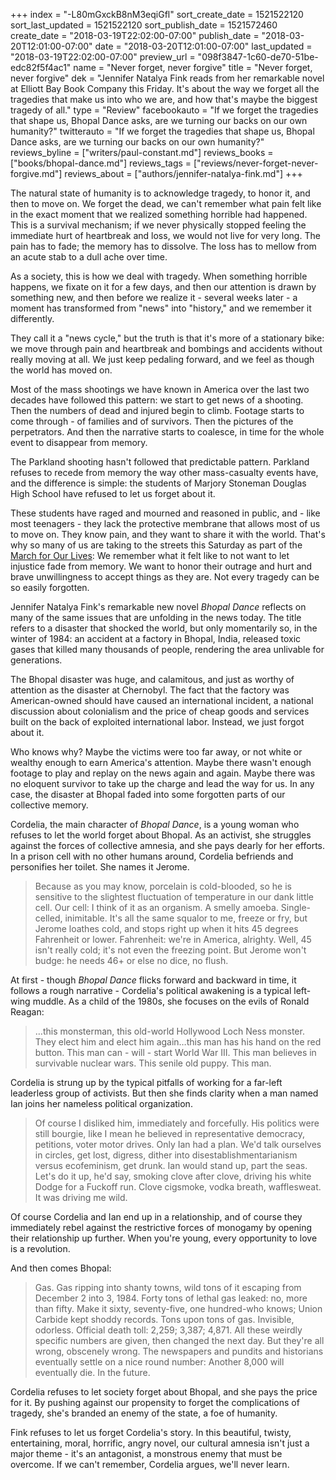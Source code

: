 +++
index = "-L80mGxckB8nM3eqiGfl"
sort_create_date = 1521522120
sort_last_updated = 1521522120
sort_publish_date = 1521572460
create_date = "2018-03-19T22:02:00-07:00"
publish_date = "2018-03-20T12:01:00-07:00"
date = "2018-03-20T12:01:00-07:00"
last_updated = "2018-03-19T22:02:00-07:00"
preview_url = "098f3847-1c60-de70-51be-edc82f5f4ac1"
name = "Never forget, never forgive"
title = "Never forget, never forgive"
dek = "Jennifer Natalya Fink reads from her remarkable novel at Elliott Bay Book Company this Friday. It's about the way we forget all the tragedies that make us into who we are, and how that's maybe the biggest tragedy of all."
type = "Review"
facebookauto = "If we forget the tragedies that shape us, Bhopal Dance asks, are we turning our backs on our own humanity?"
twitterauto = "If we forget the tragedies that shape us, Bhopal Dance asks, are we turning our backs on our own humanity?"
reviews_byline = ["writers/paul-constant.md"]
reviews_books = ["books/bhopal-dance.md"]
reviews_tags = ["reviews/never-forget-never-forgive.md"]
reviews_about = ["authors/jennifer-natalya-fink.md"]
+++

The natural state of humanity is to acknowledge tragedy, to honor it, and then to move on. We forget the dead, we can't remember what pain felt like in the exact moment that we realized something horrible had happened. This is a survival mechanism; if we never physically stopped feeling the immediate hurt of heartbreak and loss, we would not live for very long. The pain has to fade; the memory has to dissolve. The loss has to mellow from an acute stab to a dull ache over time.

As a society, this is how we deal with tragedy. When something horrible happens, we fixate on it for a few days, and then our attention is drawn by something new, and then before we realize it  - several weeks later - a moment has transformed from "news" into "history," and we remember it differently.

They call it a "news cycle," but the truth is that it's more of a stationary bike: we move through pain and heartbreak and bombings and accidents without really moving at all. We just keep pedaling forward, and we feel as though the world has moved on.

<div class="break"></div>

Most of the mass shootings we have known in America over the last two decades have followed this pattern: we start to get news of a shooting. Then the numbers of dead and injured begin to climb. Footage starts to come through - of families and of survivors. Then the pictures of the perpetrators. And then the narrative starts to coalesce, in time for the whole event to disappear from memory.

The Parkland shooting hasn't followed that predictable pattern. Parkland refuses to recede from memory the way other mass-casualty events have, and the difference is simple: the students of Marjory Stoneman Douglas High School have refused to let us forget about it. 

These students have raged and mourned and reasoned in public, and - like most teenagers - they lack the protective membrane that allows most of us to move on. They know pain, and they want to share it with the world. That's why so many of us are taking to the streets this Saturday as part of the [March for Our Lives]( https://marchforourlives.com/): We remember what it felt like to not want to let injustice fade from memory. We want to honor their outrage and hurt and brave unwillingness to accept things as they are. Not every tragedy can be so easily forgotten.

<div class="break"></div>

Jennifer Natalya Fink's remarkable new novel *Bhopal Dance* reflects on many of the same issues that are unfolding in the news today. The title refers to a disaster that shocked the world, but only momentarily so, in the winter of 1984: an accident at a factory in Bhopal, India, released toxic gases that killed many thousands of people, rendering the area unlivable for generations.

The Bhopal disaster was huge, and calamitous, and just as worthy of attention as the disaster at Chernobyl. The fact that the factory was American-owned should have caused an international incident, a national discussion about colonialism and the price of cheap goods and services built on the back of exploited international labor.  Instead, we just forgot about it. 

Who knows why? Maybe the victims were too far away, or not white or wealthy enough to earn America's attention. Maybe there wasn't enough footage to play and replay on the news again and again. Maybe there was no eloquent survivor to take up the charge and lead the way for us. In any case, the disaster at Bhopal faded into some forgotten parts of our collective memory.

Cordelia, the main character of *Bhopal Dance*, is a young woman who refuses to let the world forget about Bhopal. As an activist, she struggles against the forces of collective amnesia, and she pays dearly for her efforts. In a prison cell with no other humans around, Cordelia befriends and personifies her toilet. She names it Jerome.

<blockquote>Because as you may know, porcelain is cold-blooded, so he is sensitive to the slightest fluctuation of temperature in our dank little cell. Our cell: I think of it as an organism. A smelly amoeba. Single-celled, inimitable. It's all the same squalor to me, freeze or fry, but Jerome loathes cold, and stops right up when it hits 45 degrees Fahrenheit or lower. Fahrenheit: we're in America, alrighty. Well, 45 isn't really cold; it's not even the freezing point. But Jerome won't budge: he needs 46+ or else no dice, no flush.</blockquote>

At first - though *Bhopal Dance* flicks forward and backward in time, it follows a rough narrative - Cordelia's political awakening is a typical left-wing muddle. As a child of the 1980s, she focuses on the evils of Ronald Reagan: 

<blockquote>…this monsterman, this old-world Hollywood Loch Ness monster. They elect him and elect him again…this man has his hand on the red button. This man can - will - start World War III. This man believes in survivable nuclear wars. This senile old puppy. This man.</blockquote>

Cordelia is strung up by the typical pitfalls of working for a far-left leaderless group of activists. But then she  finds clarity when a man named Ian joins her nameless political organization.

<blockquote>Of course I disliked him, immediately and forcefully. His politics were still bourgie, like I mean he believed in representative democracy, petitions, voter motor drives. Only Ian had a plan. We'd talk ourselves in circles, get lost, digress, dither into disestablishmentarianism versus ecofeminism, get drunk. Ian would stand up, part the seas. Let's do it up, he'd say, smoking clove after clove, driving his white Dodge for a Fuckoff run. Clove cigsmoke, vodka breath, wafflesweat. It was driving me wild.</blockquote>

Of course Cordelia and Ian end up in a relationship, and of course they immediately rebel against the restrictive forces of monogamy by opening their relationship up further. When you're young, every opportunity to love is a revolution. 

And then comes Bhopal: 

<blockquote>Gas. Gas ripping into shanty towns, wild tons of it escaping from December 2 into 3, 1984. Forty tons of lethal gas leaked: no, more than fifty. Make it sixty, seventy-five, one hundred-who knows; Union Carbide kept shoddy records. Tons upon tons of gas. Invisible, odorless. Official death toll: 2,259; 3,387; 4,871. All these weirdly specific numbers are given, then changed the next day. But they're all wrong, obscenely wrong. The newspapers and pundits and historians eventually settle on a nice round number: Another 8,000 will eventually die. In the future.</blockquote>

Cordelia refuses to let society forget about Bhopal, and she pays the price for it. By pushing against our propensity to forget the complications of tragedy, she's branded an enemy of the state, a foe of humanity.

Fink refuses to let us forget Cordelia's story. In this beautiful, twisty, entertaining, moral, horrific, angry novel, our cultural amnesia isn't just a major theme - it's an antagonist, a monstrous enemy that must be overcome. If we can't remember, Cordelia argues, we'll never learn.
